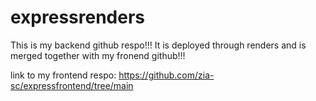 # expressrenders
This is my backend github respo!!! It is deployed through renders and is merged together with my fronend github!!!

link to my frontend respo:
https://github.com/zia-sc/expressfrontend/tree/main
